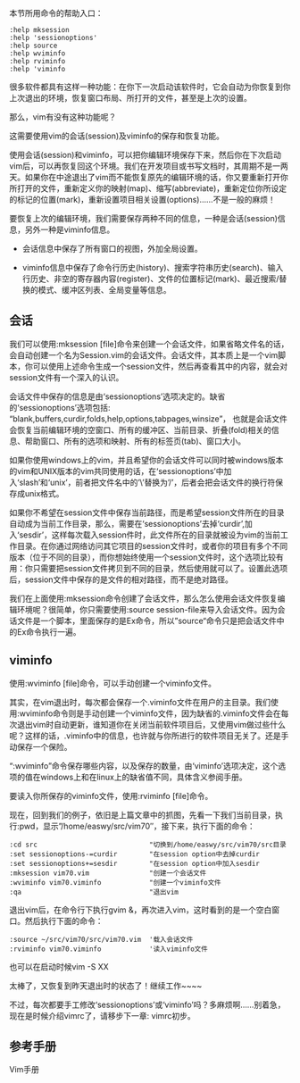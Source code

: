 本节所用命令的帮助入口：

```
:help mksession
:help 'sessionoptions'
:help source
:help wviminfo
:help rviminfo
:help 'viminfo
```

很多软件都具有这样一种功能：在你下一次启动该软件时，它会自动为你恢复到你上次退出的环境，恢复窗口布局、所打开的文件，甚至是上次的设置。

那么，vim有没有这种功能呢？

这需要使用vim的会话(session)及viminfo的保存和恢复功能。

使用会话(session)和viminfo，可以把你编辑环境保存下来，然后你在下次启动vim后，可以再恢复回这个环境。我们在开发项目或书写文档时，其周期不是一两天。如果你在中途退出了vim而不能恢复原先的编辑环境的话，你又要重新打开你所打开的文件，重新定义你的映射(map)、缩写(abbreviate)，重新定位你所设定的标记的位置(mark)，重新设置项目相关设置(options)……不是一般的麻烦！

要恢复上次的编辑环境，我们需要保存两种不同的信息，一种是会话(session)信息，另外一种是viminfo信息。

- 会话信息中保存了所有窗口的视图，外加全局设置。

- viminfo信息中保存了命令行历史(history)、搜索字符串历史(search)、输入行历史、非空的寄存器内容(register)、文件的位置标记(mark)、最近搜索/替换的模式、缓冲区列表、全局变量等信息。

## 会话

我们可以使用:mksession [file]命令来创建一个会话文件，如果省略文件名的话，会自动创建一个名为Session.vim的会话文件。会话文件，其本质上是一个vim脚本，你可以使用上述命令生成一个session文件，然后再查看其中的内容，就会对session文件有一个深入的认识。

会话文件中保存的信息是由‘sessionoptions’选项决定的。缺省的‘sessionoptions’选项包括: “blank,buffers,curdir,folds,help,options,tabpages,winsize”， 也就是会话文件会恢复当前编辑环境的空窗口、所有的缓冲区、当前目录、折叠(fold)相关的信息、帮助窗口、所有的选项和映射、所有的标签页(tab)、窗口大小。

如果你使用windows上的vim，并且希望你的会话文件可以同时被windows版本的vim和UNIX版本的vim共同使用的话，在‘sessionoptions’中加入‘slash’和‘unix’，前者把文件名中的’\’替换为’/’，后者会把会话文件的换行符保存成unix格式。


如果你不希望在session文件中保存当前路径，而是希望session文件所在的目录自动成为当前工作目录，那么，需要在‘sessionoptions’去掉‘curdir’,加入‘sesdir’，这样每次载入session件时，此文件所在的目录就被设为vim的当前工作目录。在你通过网络访问其它项目的session文件时，或者你的项目有多个不同版本（位于不同的目录），而你想始终使用一个session文件时，这个选项比较有用：你只需要把session文件拷贝到不同的目录，然后使用就可以了。设置此选项后，session文件中保存的是文件的相对路径，而不是绝对路径。

我们在上面使用:mksession命令创建了会话文件，那么怎么使用会话文件恢复编辑环境呢？很简单，你只需要使用:source session-file来导入会话文件。因为会话文件是一个脚本，里面保存的是Ex命令，所以”source“命令只是把会话文件中的Ex命令执行一遍。

## viminfo

使用:wviminfo [file]命令，可以手动创建一个viminfo文件。

其实，在vim退出时，每次都会保存一个.viminfo文件在用户的主目录。我们使用:wviminfo命令则是手动创建一个viminfo文件，因为缺省的.viminfo文件会在每次退出vim时自动更新，谁知道你在关闭当前软件项目后，又使用vim做过些什么呢？这样的话，.viminfo中的信息，也许就与你所进行的软件项目无关了。还是手动保存一个保险。

“:wviminfo”命令保存哪些内容，以及保存的数量，由‘viminfo’选项决定，这个选项的值在windows上和在linux上的缺省值不同，具体含义参阅手册。

要读入你所保存的viminfo文件，使用:rviminfo [file]命令。

现在，回到我们的例子，依旧是上篇文章中的抓图，先看一下我们当前目录，执行:pwd，显示”/home/easwy/src/vim70″，接下来，执行下面的命令：

```
:cd src                            "切换到/home/easwy/src/vim70/src目录
:set sessionoptions-=curdir        "在session option中去掉curdir
:set sessionoptions+=sesdir        "在session option中加入sesdir
:mksession vim70.vim               "创建一个会话文件
:wviminfo vim70.viminfo            "创建一个viminfo文件
:qa                                "退出vim
```

退出vim后，在命令行下执行gvim &，再次进入vim，这时看到的是一个空白窗口。然后执行下面的命令：

```
:source ~/src/vim70/src/vim70.vim  '载入会话文件
:rviminfo vim70.viminfo            '读入viminfo文件
```

也可以在启动时候vim -S XX

太棒了，又恢复到昨天退出时的状态了！继续工作~~~~

不过，每次都要手工修改‘sessionoptions’或‘viminfo’吗？多麻烦啊……别着急，现在是时候介绍vimrc了，请移步下一章: vimrc初步。

## 参考手册

Vim手册
